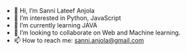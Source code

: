 - 👋 Hi, I’m Sanni Lateef Anjola
- 👀 I’m interested in Python, JavaScript
- 🌱 I’m currently learning JAVA
- 💞️ I’m looking to collaborate on Web and Machine learning.
- 📫 How to reach me: sanni.anjola@gmail.com

<!---
sanni-anjola/sanni-anjola is a ✨ special ✨ repository because its `README.md` (this file) appears on your GitHub profile.
You can click the Preview link to take a look at your changes.
--->
